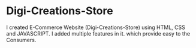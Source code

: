 # Digi-Creations-Store
I created E-Commerce Website (Digi-Creations-Store) using HTML, CSS and JAVASCRIPT. I added multiple features in it. which provide easy to the Consumers.
